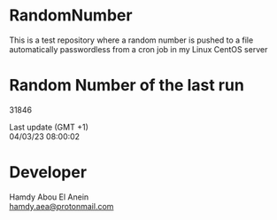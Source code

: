 # RandomNumber    
This is a test repository where a random number is pushed to a file automatically passwordless from a cron job in my Linux CentOS server    
# Random Number of the last run   
31846
      
Last update (GMT +1)    
04/03/23 08:00:02
# Developer    
Hamdy Abou El Anein   
hamdy.aea@protonmail.com
